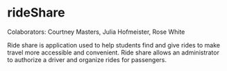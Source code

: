 # rideShare 

Colaborators: Courtney Masters, Julia Hofmeister, Rose White

Ride share is application used to help students find and give rides to make travel more accessible and convenient. Ride share allows an administrator to authorize a driver and organize rides for passengers. 


